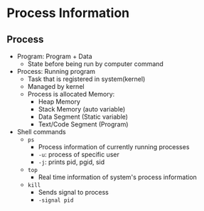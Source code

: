 # Process Information

## Process
- Program: Program + Data
    - State before being run by computer command
- Process: Running program
    - Task that is registered in system(kernel)
    - Managed by kernel
    - Process is allocated Memory:
        - Heap Memory
        - Stack Memory (auto variable)
        - Data Segment (Static variable)
        - Text/Code Segment (Program)
- Shell commands
    - `ps` 
        - Process information of currently running processes
        - `-u`: process of specific user
        - `-j`: prints pid, pgid, sid
    - `top`
        - Real time information of system's process information
    - `kill`
        - Sends signal to process
        - `-signal pid`